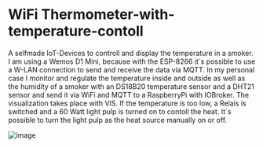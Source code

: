 # WiFi Thermometer-with-temperature-contoll

A selfmade IoT-Devices to controll and display the temperature in a smoker. I am using a Wemos D1 Mini, because with the ESP-8266 it´s possible to use a W-LAN connection to send and receive the data via MQTT. In my personal case I monitor and regulate the temperature inside and outside as well as the humidity of a smoker with an DS18B20 temperature sensor and a DHT21 sensor and send it via WiFi and MQTT to a RaspberryPi with IOBroker. The visualization takes place with VIS. If the temperature is too low, a Relais is switched and a 60 Watt light pulp is turned on to contoll the heat. It´s possible to turn the light pulp as the heat source manually on or off.



![image](https://user-images.githubusercontent.com/64526074/115380017-6aaf2780-a1d2-11eb-939c-5d40ce558f48.png)
